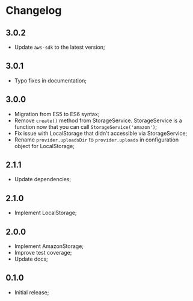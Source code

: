 # Changelog

## 3.0.2

- Update `aws-sdk` to the latest version;

## 3.0.1

- Typo fixes in documentation;

## 3.0.0

- Migration from ES5 to ES6 syntax;
- Remove `create()` method from StorageService. StorageService is a function now that you can call `StorageService('amazon')`;
- Fix issue with LocalStorage that didn't accessible via StorageService;
- Rename `provider.uploadsDir` to `provider.uploads` in configuration object for LocalStorage;

## 2.1.1

- Update dependencies;

## 2.1.0

- Implement LocalStorage;

## 2.0.0

- Implement AmazonStorage;
- Improve test coverage;
- Update docs;

## 0.1.0

- Initial release;
